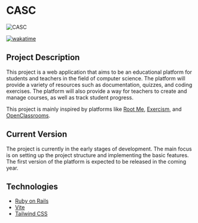 # CASC

![CASC](./pictures/logo.svg)


[![wakatime](https://wakatime.com/badge/user/10b3cfa0-d88d-4f44-b0a7-4fa4d5aecd06/project/9496460b-4535-4d2b-9c1f-e6632e2882b1.svg)](https://wakatime.com/badge/user/10b3cfa0-d88d-4f44-b0a7-4fa4d5aecd06/project/9496460b-4535-4d2b-9c1f-e6632e2882b1)

## Project Description
This project is a web application that aims to be an educational platform for students and teachers in the field of computer science. The platform will provide a variety of resources such as documentation, quizzes, and coding exercises. The platform will also provide a way for teachers to create and manage courses, as well as track student progress.

This project is mainly inspired by platforms like [Root Me](https://www.root-me.org), [Exercism](https://exercism.org/), and [OpenClassrooms](https://openclassrooms.com/).

## Current Version
The project is currently in the early stages of development. The main focus is on setting up the project structure and implementing the basic features. The first version of the platform is expected to be released in the coming year.

## Technologies
- [Ruby on Rails](https://rubyonrails.org/)
- [Vite](https://vitejs.dev/)
- [Tailwind CSS](https://tailwindcss.com/)
